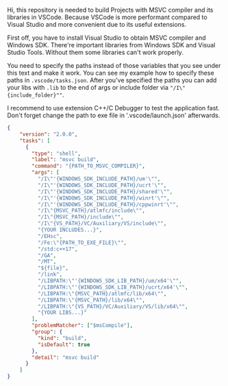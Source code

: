 Hi, this repository is needed to build Projects   with MSVC compiler and its libraries in VSCode. Because VSCode is more performant compared to Visual Studio and more convenient due to its useful extensions.

First off, you have to install Visual Studio to obtain MSVC compiler and Windows SDK. There're important libraries from Windows SDK and Visual Studio Tools. Without them some libraries can't work properly.

You need to specify the paths instead of those variables that you see under this text and make it work. You can see my example how to specify these paths in ``.vscode/tasks.json``. After you've specified the paths you can add your libs with ``.lib`` to the end of args or include folder via ``"/I\"{include_folder}""``.

I recommend to use extension C++/C Debugger to test the application fast. Don't forget change the path to exe file in '.vscode/launch.json' afterwards.

```json
{
    "version": "2.0.0",
    "tasks": [
      {
        "type": "shell",
        "label": "msvc build",
        "command": "{PATH_TO_MSVC_COMPILER}",
        "args": [
          "/I\"'{WINDOWS_SDK_INCLUDE_PATH}/um'\"",
          "/I\"'{WINDOWS_SDK_INCLUDE_PATH}/ucrt'\"",
          "/I\"'{WINDOWS_SDK_INCLUDE_PATH}/shared'\"",
          "/I\"'{WINDOWS_SDK_INCLUDE_PATH}/winrt'\"",
          "/I\"'{WINDOWS_SDK_INCLUDE_PATH}/cppwinrt'\"",
          "/I\"{MSVC_PATH}/atlmfc/include\"",
          "/I\"{MSVC_PATH}/include\"",
          "/I\"{VS_PATH}/VC/Auxiliary/VS/include\"",
          "{YOUR INCLUDES...}",
          "/EHsc",
          "/Fe:\"{PATH_TO_EXE_FILE}\"",
          "/std:c++17",
          "/GA", 
          "/MT",
          "${file}",
          "/link",
          "/LIBPATH:\"'{WINDOWS_SDK_LIB_PATH}/um/x64'\"",
          "/LIBPATH:\"'{WINDOWS_SDK_LIB_PATH}/ucrt/x64'\"",
          "/LIBPATH:\"{MSVC_PATH}/atlmfc/lib/x64\"",
          "/LIBPATH:\"{MSVC_PATH}/lib/x64\"",
          "/LIBPATH:\"{VS_PATH}/VC/Auxiliary/VS/lib/x64\"",
          "{YOUR LIBS...}" 
        ],
        "problemMatcher": ["$msCompile"],
        "group": {
          "kind": "build",
          "isDefault": true
        },
        "detail": "msvc build"
      }
    ]
}
```
